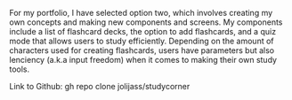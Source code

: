 For my portfolio, I have selected option two, which involves creating my own concepts and making new components and screens. My components include a list of flashcard decks, the option to add flashcards, and a quiz mode that allows users to study efficiently. Depending on the amount of characters used for creating flashcards, users have parameters but also lenciency (a.k.a input freedom) when it comes to making their own study tools.

Link to Github: gh repo clone jolijass/studycorner
